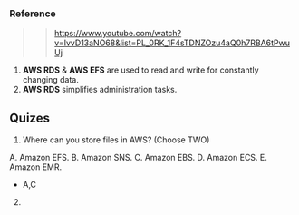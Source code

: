 ### Reference

>> https://www.youtube.com/watch?v=IvvD13aNO68&list=PL_0RK_1F4sTDNZOzu4aQ0h7RBA6tPwuUj

1. **AWS RDS** & **AWS EFS** are used to read and write for constantly changing data.
2. **AWS RDS** simplifies administration tasks.

##  Quizes
1. Where can you store files in AWS? (Choose TWO)

A. Amazon EFS.
B. Amazon SNS.
C. Amazon EBS.
D. Amazon ECS.
E. Amazon EMR.

- A,C

2. 
